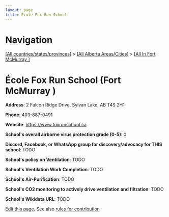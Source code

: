 ```yaml
---
layout: page
title: École Fox Run School
---
```

# Navigation

[[All countries/states/provinces]](../../..) > [[All Alberta Areas/Cities]](../..) > [[All In Fort McMurray ]](..)

# École Fox Run School (Fort McMurray )

**Address**: 2 Falcon Ridge Drive, Sylvan Lake, AB T4S 2H1

**Phone**: 403-887-0491

**Website**: <https://www.foxrunschool.ca>

**School's overall airborne virus protection grade (0-5)**: 0

**Discord, Facebook, or WhatsApp group for discovery/advocacy for THIS school**: TODO

**School's policy on Ventilation**: TODO

**School's Ventilation Work Completion**: TODO

**School's Air-Purification**: TODO

**School's CO2 monitoring to actively drive ventilation and filtration**: TODO

**School's Wikidata URL**: TODO


[Edit this page](https://github.com/ventilate-schools/AB/edit/main/./Fort_McMurray_/École_Fox_Run_School.md). See also [rules for contribution](../../../contribution-rules/)